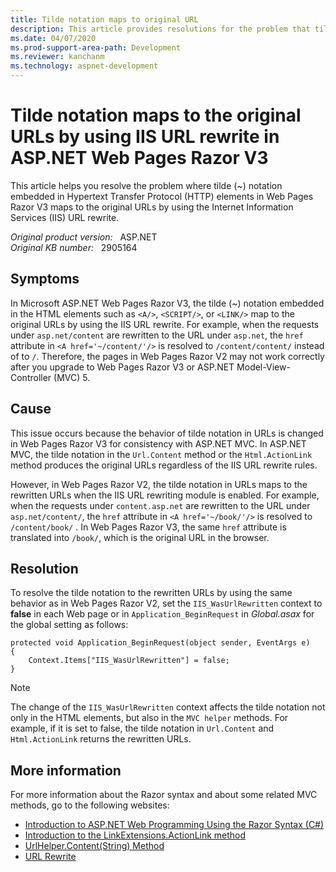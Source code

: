 ```yaml
---
title: Tilde notation maps to original URL
description: This article provides resolutions for the problem that tilde notation embedded in HTML elements in Web Pages Razor V3 maps to the original URLs by using the IIS URL rewrite. This behavior differs from the behavior of Web Pages Razor V2.
ms.date: 04/07/2020
ms.prod-support-area-path: Development
ms.reviewer: kanchanm
ms.technology: aspnet-development
---
```

# Tilde notation maps to the original URLs by using IIS URL rewrite in ASP.NET Web Pages Razor V3

This article helps you resolve the problem where tilde (~) notation embedded in Hypertext Transfer Protocol (HTTP) elements in Web Pages Razor V3 maps to the original URLs by using the Internet Information Services (IIS) URL rewrite.

_Original product version:_ &nbsp; ASP.NET  
_Original KB number:_ &nbsp; 2905164

## Symptoms

In Microsoft ASP.NET Web Pages Razor V3, the tilde (~) notation embedded in the HTML elements such as `<A/>`, `<SCRIPT/>`, or `<LINK/>` map to the original URLs by using the IIS URL rewrite. For example, when the requests under `asp.net/content` are rewritten to the URL under `asp.net`, the `href` attribute in `<A href='~/content/'/>` is resolved to `/content/content/` instead of to `/`. Therefore, the pages in Web Pages Razor V2 may not work correctly after you upgrade to Web Pages Razor V3 or ASP.NET Model-View-Controller (MVC) 5.

## Cause

This issue occurs because the behavior of tilde notation in URLs is changed in Web Pages Razor V3 for consistency with ASP.NET MVC. In ASP.NET MVC, the tilde notation in the `Url.Content` method or the `Html.ActionLink` method produces the original URLs regardless of the IIS URL rewrite rules.

However, in Web Pages Razor V2, the tilde notation in URLs maps to the rewritten URLs when the IIS URL rewriting module is enabled. For example, when the requests under `content.asp.net` are rewritten to the URL under `asp.net/content/`, the `href` attribute in `<A href='~/book/'/>` is resolved to `/content/book/` . In Web Pages Razor V3, the same `href` attribute is translated into `/book/`, which is the original URL in the browser.

## Resolution

To resolve the tilde notation to the rewritten URLs by using the same behavior as in Web Pages Razor V2, set the `IIS_WasUrlRewritten` context to **false** in each Web page or in `Application_BeginRequest` in *Global.asax* for the global setting as follows:

```aspx-csharp
protected void Application_BeginRequest(object sender, EventArgs e)
{
    Context.Items["IIS_WasUrlRewritten"] = false;
}
```

> [!NOTE]
> The change of the `IIS_WasUrlRewritten` context affects the tilde notation not only in the HTML elements, but also in the `MVC helper` methods. For example, if it is set to false, the tilde notation in `Url.Content` and `Html.ActionLink` returns the rewritten URLs.

## More information

For more information about the Razor syntax and about some related MVC methods, go to the following websites:

- [Introduction to ASP.NET Web Programming Using the Razor Syntax (C#)](/aspnet/web-pages/overview/getting-started/introducing-razor-syntax-c)
- [Introduction to the LinkExtensions.ActionLink method](/previous-versions/aspnet/dd505040(v=vs.108))
- [UrlHelper.Content(String) Method](/dotnet/api/system.web.mvc.urlhelper.content?view=aspnet-mvc-5.2&preserve-view=true)
- [URL Rewrite](https://www.iis.net/downloads/microsoft/url-rewrite)
